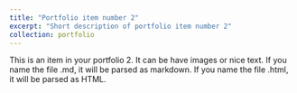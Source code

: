 ```yaml
---
title: "Portfolio item number 2"
excerpt: "Short description of portfolio item number 2"
collection: portfolio
---
```


This is an item in your portfolio 2. It can be have images or nice text. If you name the file .md, it will be parsed as markdown. If you name the file .html, it will be parsed as HTML. 
